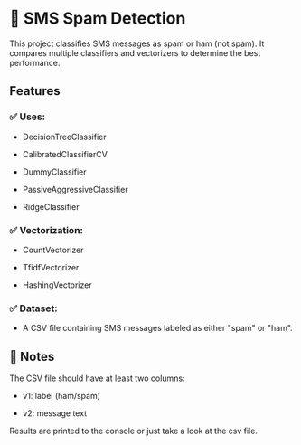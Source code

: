 # 📂 SMS Spam Detection
This project classifies SMS messages as spam or ham (not spam). 
It compares multiple classifiers and vectorizers to determine the best performance.

## Features
### ✅ Uses:

- DecisionTreeClassifier

- CalibratedClassifierCV

- DummyClassifier

- PassiveAggressiveClassifier

- RidgeClassifier


### ✅ Vectorization:

- CountVectorizer

- TfidfVectorizer

- HashingVectorizer

### ✅ Dataset:
- A CSV file containing SMS messages labeled as either "spam" or "ham".



## 📝 Notes
The CSV file should have at least two columns:

- v1: label (ham/spam)

- v2: message text

Results are printed to the console or just take a look at the csv file.